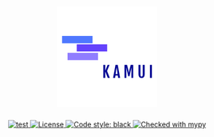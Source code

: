 <h1 align="center">
    <a href="https://github.com/thepabloaguilar/kamui">
        <img alt="Kamui logo" src="static/kamui_logo.png">
    </a>
</h1>
<p align="center">
    <a href="https://github.com/thepabloaguilar/kamui/actions?query=workflow%3Atest">
        <img alt="test" src="https://github.com/thepabloaguilar/kamui/workflows/test/badge.svg?branch=master">
    </a>
    <a href="LICENSE">
        <img alt="License" src="https://img.shields.io/badge/License-Apache%202.0-blue.svg">
    </a>
    <a href="https://github.com/psf/black">
        <img alt="Code style: black" src="https://img.shields.io/badge/code%20style-black-000000.svg">
    </a>
    <a href="http://mypy-lang.org/">
        <img alt="Checked with mypy" src="http://www.mypy-lang.org/static/mypy_badge.svg">
    </a>
</p>